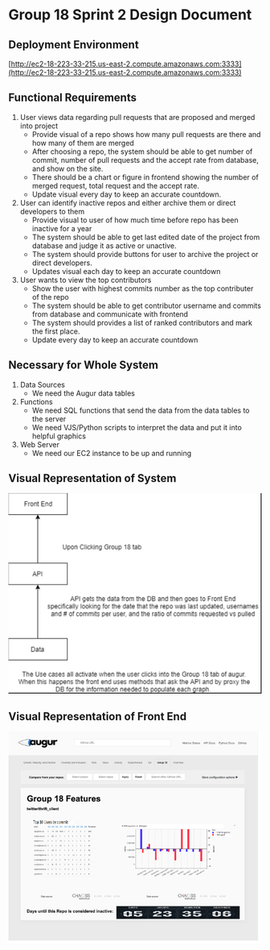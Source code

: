 # Group 18 Sprint 2 Design Document

## Deployment Environment

[http://ec2-18-223-33-215.us-east-2.compute.amazonaws.com:3333](http://ec2-18-223-33-215.us-east-2.compute.amazonaws.com:3333)

## Functional Requirements

1. User views data regarding pull requests that are proposed and merged into project
	- Provide visual of a repo shows how many pull requests are there and how many of them are merged
	- After choosing a repo, the system should be able to get number of commit, number of pull requests and the accept rate from database, and show on the site.
	- There should be a chart or figure in frontend showing the number of merged request, total request and the accept rate. 
	- Update visual every day to keep an accurate countdown.
2. User can identify inactive repos and either archive them or direct developers to them
	- Provide visual to user of how much time before repo has been inactive for a year
	- The system should be able to get last edited date of the project from database and judge it as active or unactive.
	- The system should provide buttons for user to archive the project or direct developers.
	- Updates visual each day to keep an accurate countdown
3. User wants to view the top contributors
  	- Show the user with highest commits number as the top contributer of the repo
	- The system should be able to get contributor username and commits from database and communicate with frontend
	- The system should provides a list of ranked contributors and mark the first place.
  	- Update every day to keep an accurate countdown
	
## Necessary for Whole System

1. Data Sources
	- We need the Augur data tables
2. Functions
	- We need SQL functions that send the data from the data tables to the server
	- We need VJS/Python scripts to interpret the data and put it into helpful graphics
3. Web Server
	- We need our EC2 instance to be up and running

## Visual Representation of System

![VRoS](VRoS.png)

## Visual Representation of Front End

![VRoFE](VRoFE.png)

